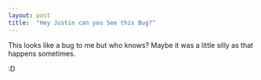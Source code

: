 ```yaml
---
layout: post
title:  "Hey Justin can you See this Bug?"
---
```


This looks like a bug to me but who knows? Maybe it was a little silly as that happens sometimes. 

:D 

